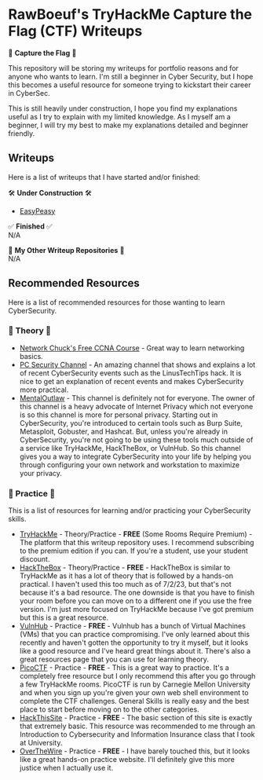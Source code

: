# RawBoeuf's TryHackMe Capture the Flag (CTF) Writeups  
🚩 **Capture the Flag** 🚩  

This repository will be storing my writeups for portfolio reasons and for anyone who wants to learn. I'm still a beginner in Cyber Security, but I hope this becomes a useful resource for someone trying to kickstart their career in CyberSec.

This is still heavily under construction, I hope you find my explanations useful as I try to explain with my limited knowledge. As I myself am a beginner, I will try my best to make my explanations detailed and beginner friendly.

## Writeups  
Here is a list of writeups that I have started and/or finished:  

🛠️ **Under Construction** 🛠️  

- [EasyPeasy](/writeups/EasyPeasy.md)
    
✅ **Finished** ✅  
N/A

📒 **My Other Writeup Repositories** 📒  
N/A

## Recommended Resources
Here is a list of recommended resources for those wanting to learn CyberSecurity.
### 🧮 Theory 🧮
- [Network Chuck's Free CCNA Course](https://www.youtube.com/playlist?list=PLU3VtYsD80AdGkLBXTTkh2Dxw70yWnerh) - Great way to learn networking basics.
- [PC Security Channel](https://www.youtube.com/@pcsecuritychannel) - An amazing channel that shows and explains a lot of recent CyberSecurity events such as the LinusTechTips hack. It is nice to get an explanation of recent events and makes CyberSecurity more practical.
- [MentalOutlaw](https://www.youtube.com/@MentalOutlaw) - This channel is definitely not for everyone. The owner of this channel is a heavy advocate of Internet Privacy which not everyone is so this channel is more for personal privacy. Starting out in CyberSecurity, you're introduced to certain tools such as Burp Suite, Metasploit, Gobuster, and Hashcat. But, unless you're already in CyberSecurity, you're not going to be using these tools much outside of a service like TryHackMe, HackTheBox, or VulnHub. So this channel gives you a way to integrate CyberSecurity into your life by helping you through configuring your own network and workstation to maximize your privacy.
### 🎹 Practice 🎹
This is a list of resources for learning and/or practicing your CyberSecurity skills.
- [TryHackMe](https://www.tryhackme.com) - Theory/Practice - **FREE** (Some Rooms Require Premium) - The platform that this writeup repository uses. I recommend subscribing to the premium edition if you can. If you're a student, use your student discount. 
- [HackTheBox](https://www.hackthebox.com) - Theory/Practice - **FREE** - HackTheBox is similar to TryHackMe as it has a lot of theory that is followed by a hands-on practical. I haven't used this too much as of 7/2/23, but that's not because it's a bad resource. The one downside is that you have to finish your room before you can move on to a different one if you use the free version. I'm just more focused on TryHackMe because I've got premium but this is a great resource.
- [VulnHub](https://www.vulnhub.com/) - Practice - **FREE** - Vulnhub has a bunch of Virtual Machines (VMs) that you can practice compromising. I've only learned about this recently and haven't gotten the opportunity to try it myself, but it looks like a good resource and I've heard great things about it. There's also a great resources page that you can use for learning theory.
- [PicoCTF](https://www.picoctf.org) - Practice - **FREE** - This is a great way to practice. It's a completely free resource but I only recommend this after you go through a few TryHackMe rooms. PicoCTF is run by Carnegie Mellon University and when you sign up you're given your own web shell environment to complete the CTF challenges. General Skills is really easy and the best place to start before moving on to the other categories.
- [HackThisSite](https://www.hackthissite.org/) - Practice - **FREE** - The basic section of this site is exactly that extremely basic. This resource was recommended to me through an Introduction to Cybersecurity and Information Insurance class that I took at University.
- [OverTheWire](https://overthewire.org/wargames/) - Practice - **FREE** - I have barely touched this, but it looks like a great hands-on practice website. I'll definitely give this more justice when I actually use it.
